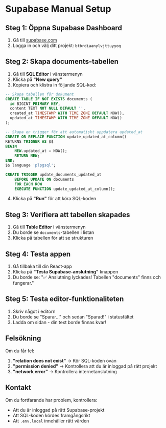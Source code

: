 # Supabase Manual Setup

## Steg 1: Öppna Supabase Dashboard

1. Gå till [supabase.com](https://supabase.com)
2. Logga in och välj ditt projekt: `btbrdiaanylvjttuyyoq`

## Steg 2: Skapa documents-tabellen

1. Gå till **SQL Editor** i vänstermenyn
2. Klicka på **"New query"**
3. Kopiera och klistra in följande SQL-kod:

```sql
-- Skapa tabellen för dokument
CREATE TABLE IF NOT EXISTS documents (
  id BIGINT PRIMARY KEY,
  content TEXT NOT NULL DEFAULT '',
  created_at TIMESTAMP WITH TIME ZONE DEFAULT NOW(),
  updated_at TIMESTAMP WITH TIME ZONE DEFAULT NOW()
);

-- Skapa en trigger för att automatiskt uppdatera updated_at
CREATE OR REPLACE FUNCTION update_updated_at_column()
RETURNS TRIGGER AS $$
BEGIN
    NEW.updated_at = NOW();
    RETURN NEW;
END;
$$ language 'plpgsql';

CREATE TRIGGER update_documents_updated_at 
    BEFORE UPDATE ON documents 
    FOR EACH ROW 
    EXECUTE FUNCTION update_updated_at_column();
```

4. Klicka på **"Run"** för att köra SQL-koden

## Steg 3: Verifiera att tabellen skapades

1. Gå till **Table Editor** i vänstermenyn
2. Du borde se `documents`-tabellen i listan
3. Klicka på tabellen för att se strukturen

## Steg 4: Testa appen

1. Gå tillbaka till din React-app
2. Klicka på **"Testa Supabase-anslutning"** knappen
3. Du borde se: "✅ Anslutning lyckades! Tabellen "documents" finns och fungerar."

## Steg 5: Testa editor-funktionaliteten

1. Skriv något i editorn
2. Du borde se "Sparar..." och sedan "Sparad!" i statusfältet
3. Ladda om sidan - din text borde finnas kvar!

## Felsökning

Om du får fel:

1. **"relation does not exist"** → Kör SQL-koden ovan
2. **"permission denied"** → Kontrollera att du är inloggad på rätt projekt
3. **"network error"** → Kontrollera internetanslutning

## Kontakt

Om du fortfarande har problem, kontrollera:
- Att du är inloggad på rätt Supabase-projekt
- Att SQL-koden kördes framgångsrikt
- Att `.env.local` innehåller rätt värden
